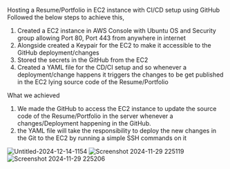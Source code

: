 Hosting a Resume/Portfolio in EC2 instance with CI/CD setup using GitHub
Followed the below steps to achieve this,
  1.	Created a EC2 instance in AWS Console with Ubuntu OS and Security group allowing Port 80, Port 443 from anywhere in internet
  2.	Alongside created a Keypair for the EC2 to make it accessible to the GitHub deployment/changes
  3.	Stored the secrets in the GitHub from the EC2
  4.	Created a YAML file for the CD/CI setup and so whenever a deployment/change happens it triggers the changes to be get published in the EC2 lying source code of the Resume/Portfolio

What we achieved
  1.	We made the GitHub to access the EC2 instance to update the source code of the Resume/Portfolio in the server whenever a changes/Deployment happening in the GitHub.
  2.	the YAML file will take the responsibility to deploy the new changes in the Git to the EC2 by running a simple SSH commands on it

![Untitled-2024-12-14-1154](https://github.com/user-attachments/assets/29712eef-c091-48a8-8ac6-69a249827411)
![Screenshot 2024-11-29 225119](https://github.com/user-attachments/assets/cea17b4d-e954-4163-869f-e80e9c724f94)
![Screenshot 2024-11-29 225206](https://github.com/user-attachments/assets/411fd8b5-c164-43ae-a309-cfa44df7d837)


<!--
**Sunilkumaur/sunilkumaur** is a ✨ _special_ ✨ repository because its `README.md` (this file) appears on your GitHub profile.

Here are some ideas to get you started:

- 🔭 I’m currently working on ...
- 🌱 I’m currently learning ...
- 👯 I’m looking to collaborate on ...
- 🤔 I’m looking for help with ...
- 💬 Ask me about ...
- 📫 How to reach me: ...
- 😄 Pronouns: ...
- ⚡ Fun fact: ...
-->
